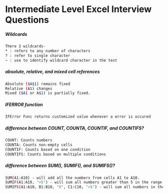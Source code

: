 # Intermediate Level Excel Interview Questions

##### Wildcards
```sh
There 3 wildcards- 
* : refers to any number of characters
? : refer to single character
~ : use to identify wildcard character in the text
```

##### absolute, relative, and mixed cell references
```sh
Absolute ($A$1) remains fixed 
Relative (A1) changes
Mixed ($A1 or A$1) is partially fixed.
```

##### IFERROR function
```sh
IFError Func returns customized value whenever a error is occured
```

#####  difference between COUNT, COUNTA, COUNTIF, and COUNTIFS?

```sh
COUNT: Counts numbers
COUNTA: Counts non-empty cells
COUNTIF: Counts based on one condition
COUNTIFS: Counts based on multiple conditions
```

##### difference between SUM(), SUMIF(), and SUMIFS()?

```sh
SUM(A1:A10) - will add all the numbers from cells A1 to A10.
SUMIF(A1:A10, ">5") - will sum all numbers greater than 5 in the range A1 to A10
SUMIFS(A1:A10, B1:B10, "X", C1:C10, ">5") - will sum all numbers in the range A1 to A10 where the corresponding cells in range B1 to B10 equal "X" and those in C1 to C10 are greater than 5.
```